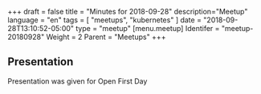 +++
draft = false
title = "Minutes for 2018-09-28"
description="Meetup"
language = "en"
tags = [
    "meetups",
    "kubernetes"
]
date = "2018-09-28T13:10:52-05:00"
type = "meetup"
[menu.meetup]
  Identifer = "meetup-20180928"
  Weight = 2
  Parent = "Meetups"
+++

## Presentation

Presentation was given for Open First Day
